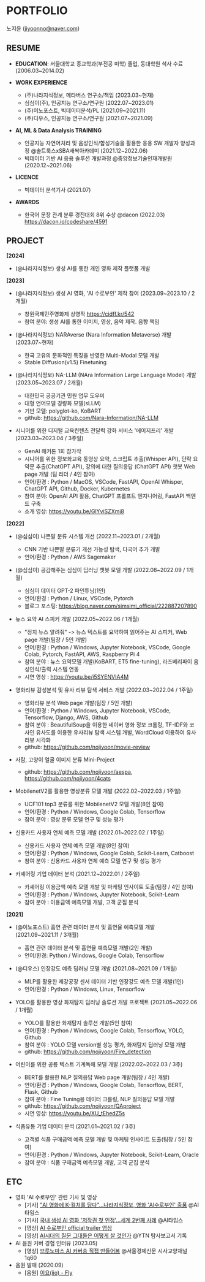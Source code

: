 # PORTFOLIO
노지윤 (jiyoonno@naver.com)


## RESUME
- __EDUCATION__: 서울대학교 종교학과(부전공 미학) 졸업, 동대학원 석사 수료 (2006.03~2014.02)

- __WORK EXPERIENCE__
    - (주)나라지식정보, 메타버스 연구소/책임 (2023.03~현재)
    - 심심이(주), 인공지능 연구소/연구원 (2022.07~2023.01)
    - (주)이노포스트, 빅데이터분석/PL (2021.09~2021.11)
    - (주)디우스, 인공지능 연구소/연구원 (2021.07~2021.09)
- __AI, ML & Data Analysis TRAINING__
    - 인공지능 자연어처리 및 음성인식/합성기술을 활용한 응용 SW 개발자 양성과정 @솔트룩스xSBA새싹아카데미 (2021.12~2022.06)
    - 빅데이터 기반 AI 응용 솔루션 개발과정 @중앙정보기술인재개발원 (2020.12~2021.06)
- __LICENCE__
    - 빅데이터 분석기사 (2021.07)
- __AWARDS__
    - 한국어 문장 관계 분류 경진대회 8위 수상 @dacon (2022.03) https://dacon.io/codeshare/4591


## PROJECT
__[2024]__
- (@나라지식정보) 생성 AI를 통한 개인 영화 제작 플랫폼 개발

__[2023]__
- (@나라지식정보) 생성 AI 영화, 'AI 수로부인' 제작 참여 (2023.09~2023.10 / 2개월)
    - 창원국제민주영화제 상영작 https://cidff.kr/542
    - 참여 분야: 생성 AI를 통한 이미지, 영상, 음악 제작. 음향 책임
    
- (@나라지식정보) NARAverse (Nara Information Metaverse) 개발 (2023.07~현재)
    - 한국 고유의 문화적인 특징을 반영한 Multi-Modal 모델 개발
    - Stable Diffusion(v1.5) Finetuning
  
- (@나라지식정보) NA-LLM (NAra Information Large Language Model) 개발 (2023.05~2023.07 / 2개월)
    - 대한민국 공공기관 민원 업무 도우미
    - 대형 언어모델 경량화 모델(sLLM)
    - 기반 모델: polyglot-ko, KoBART
    - github: https://github.com/Nara-Information/NA-LLM
 
- 시니어를 위한 디지털 교육컨텐츠 전달력 강화 서비스 '에이지프리' 개발 (2023.03~2023.04 / 3주일)
    - GenAI 해커톤 1회 참가작
    - 시니어를 위한 정보화교육 동영상 요약, 스크립트 추출(Whisper API), 단락 요약문 추출(ChatGPT API), 강의에 대한 질의응답 (ChatGPT API) 챗봇 Web page 개발 (팀 리더 / 4인 참여)
    - 언어/환경 : Python / MacOS, VSCode, FastAPI, OpenAI Whisper, ChatGPT API, Github, Docker, Kubernetes
    - 참여 분야: OpenAI API 활용, ChatGPT 프롬프트 엔지니어링, FastAPI 백엔드 구축
    - 소개 영상: https://youtu.be/GlYviSZXmj8


__[2022]__
- (@심심이) 나쁜말 분류 시스템 개선 (2022.11~2023.01 / 2개월)
    - CNN 기반 나쁜말 분류기 개선 가능성 탐색, 다국어 추가 개발
    - 언어/환경 : Python / AWS Sagemaker

- (@심심이) 공감해주는 심심이 딥러닝 챗봇 모델 개발 (2022.08~2022.09 / 1개월)
    - 심심이 데이터 GPT-2 파인튜닝(1인)
    - 언어/환경 : Python / Linux, VSCode, Pytorch
    - 블로그 포스팅: https://blog.naver.com/simsimi_official/222887207890

- 뉴스 요약 AI 스피커 개발 (2022.05~2022.06 / 1개월)
    - "정치 뉴스 알려줘"  -> 뉴스 텍스트를 요약하여 읽어주는 AI 스피커, Web page 개발(팀장 / 5인 개발)
    - 언어/환경 : Python / Windows, Jupyter Notebook, VSCode, Google Colab, Pytorch, FastAPI, AWS, Raspberry Pi 4
    - 참여 분야 : 뉴스 요약모델 개발(KoBART, ET5 fine-tuning), 라즈베리파이 음성인식/출력 시스템 연동
    - 시연 영상 : https://youtu.be/i5SYENVIA4M

- 영화리뷰 감성분석 및 유사 리뷰 탐색 서비스 개발 (2022.03~2022.04 / 1주일)
   - 영화리뷰 분석 Web page 개발(팀장 / 5인 개발)
   - 언어/환경	: Python / Windows, Jupyter Notebook, VSCode, Tensorflow, Django, AWS, Github
   - 참여 분야	: BeautifulSoup을 이용한 네이버 영화 정보 크롤링, TF-IDF와 코사인 유사도를 이용한 유사리뷰 탐색 시스템 개발, WordCloud 이용하여 유사리뷰 시각화
   - github: https://github.com/nojiyoon/movie-review

- 사람, 고양이 얼굴 이미지 분류 Mini-Project
    - github: https://github.com/nojiyoon/aespa, https://github.com/nojiyoon/4cats

- MobilenetV2를 활용한 영상분류 모델 개발 (2022.02~2022.03 / 1주일)
    - UCF101 top3 분류를 위한 MobilenetV2 모델 개발(8인 참여)
    - 언어/환경 : Python / Windows, Google Colab, Tensorflow
    - 참여 분야 :  영상 분류 모델 연구 및 성능 평가

- 신용카드 사용자 연체 예측 모델 개발 (2022.01~2022.02 / 1주일)
    - 신용카드 사용자 연체 예측 모델 개발(8인 참여)
    - 언어/환경 : Python / Windows, Google Colab, Scikit-Learn, Catboost
    - 참여 분야 : 신용카드 사용자 연체 예측 모델 연구 및 성능 평가

- 카셰어링 기업 데이터 분석 (2021.12~2022.01 / 2주일)
    - 카셰어링 이용금액 예측 모델 개발 및 마케팅 인사이트 도출(팀장 / 4인 참여)
    - 언어/환경 : Python / Windows, Jupyter Notebook, Scikit-Learn
    - 참여 분야 : 이용금액 예측모델 개발, 고객 군집 분석



__[2021]__
- (@이노포스트) 흡연 관련 데이터 분석 및 흡연율 예측모델 개발 (2021.09~2021.11 / 3개월)
    - 흡연 관련 데이터 분석 및 흡연율 예측모델 개발(2인 개발)
    - 언어/환경: Python / Windows, Google Colab, Tensorflow

- (@디우스) 인장강도 예측 딥러닝 모델 개발 (2021.08~2021.09 / 1개월)
    - MLP를 활용한 제강공장 센서 데이터 기반 인장강도 예측 모델 개발(1인)
    - 언어/환경 : Python / Windows, Linux, Tensorflow

- YOLO를 활용한 영상 화재탐지 딥러닝 솔루션 개발 프로젝트 (2021.05~2022.06 / 1개월)
    - YOLO를 활용한 화재탐지 솔루션 개발(5인 참여)
    - 언어/환경	: Python / Windows, Google Colab, Tensorflow, YOLO, Github
    - 참여 분야	: YOLO 모델 version별 성능 평가, 화재탐지 딥러닝 모델 개발
    - github: https://github.com/nojiyoon/Fire_detection

- 어린이를 위한 공룡 텍스트 기계독해 모델 개발 (2022.02~2022.03 / 3주)
    - BERT를 활용한 NLP 질의응답 Web page 개발(팀장 / 4인 개발)
    - 언어/환경 : Python / Windows, Google Colab, Tensorflow, BERT, Flask, Github
    - 참여 분야 : Fine Tuning용 데이터 크롤링, NLP 질의응답 모델 개발
    - github: https://github.com/nojiyoon/QAproject
    - 시연 영상: https://youtu.be/XU_tEhedZ5s

- 식품유통 기업 데이터 분석 (2021.01~2021.02 / 3주)
    - 고객별 식품 구매금액 예측 모델 개발 및 마케팅 인사이트 도출(팀장 / 5인 참여)
    - 언어/환경 : Python / Windows, Jupyter Notebook, Scikit-Learn, Oracle
    - 참여 분야 : 식품 구매금액 예측모델 개발, 고객 군집 분석

## ETC
- 영화 'AI 수로부인' 관련 기사 및 영상
    - [기사] ["AI 영화에 K-컬처를 담다"...나라지식정보, 영화 'AI수로부인' 출품](https://www.aitimes.com/news/articleView.html?idxno=154498) @AI타임스
    - [기사] [국내 생성 AI 영화 '저작권 첫 인정'...세계 2번째 사례](https://www.aitimes.com/news/articleView.html?idxno=156286) @AI타임스
    - [영상] [AI 수로부인 official trailer 영상](https://youtu.be/K61g6Rtyx90?si=jO5Ch2vlyDD0eMu0)
    - [영상] [AI시대의 질문 그대들은 어떻게 살 것인가](https://youtu.be/Or8PHNcYarM?si=fVgXar0lKrF2UReh&t=1021) @YTN 탐사보고서 기록
- AI 음원 커버 경험 인터뷰 (2023.05)
    - [영상] [브루노마스 AI 커버송 직접 만들어봄](https://youtu.be/kBxLaDmxnLI?si=ffhw9xOI_sdhQS8Z&t=75) @서울경제신문 시사교양채널 1q60
- 음원 발매 (2020.09)
    - [음원] [이요(iio) - Fly](https://youtu.be/nhyygAvPwPo?si=peEDLgleDHxnOfCl)

